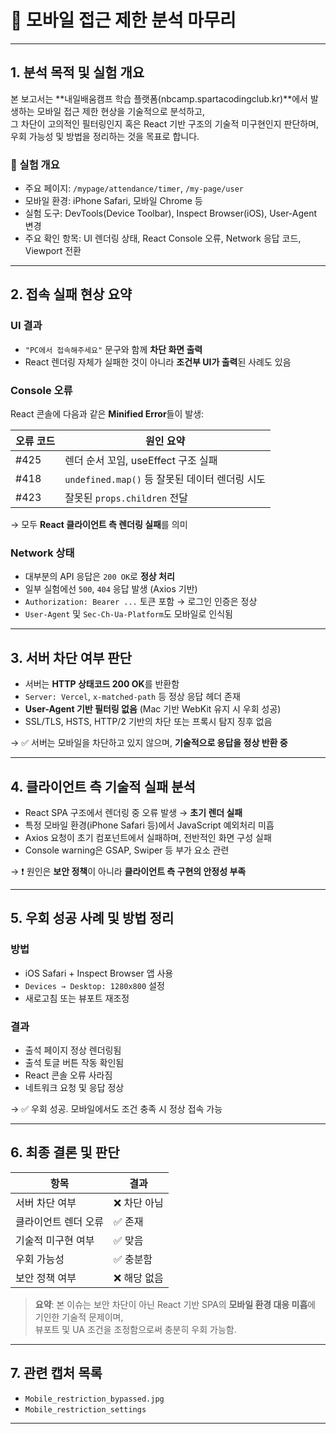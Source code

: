 # 📱 모바일 접근 제한 분석 마무리

---

## 1. 분석 목적 및 실험 개요

본 보고서는 **내일배움캠프 학습 플랫폼(nbcamp.spartacodingclub.kr)**에서 발생하는 모바일 접근 제한 현상을 기술적으로 분석하고,  
그 차단이 고의적인 필터링인지 혹은 React 기반 구조의 기술적 미구현인지 판단하며,  
우회 가능성 및 방법을 정리하는 것을 목표로 합니다.

### 🧪 실험 개요
- 주요 페이지: `/mypage/attendance/timer`, `/my-page/user`
- 모바일 환경: iPhone Safari, 모바일 Chrome 등
- 실험 도구: DevTools(Device Toolbar), Inspect Browser(iOS), User-Agent 변경
- 주요 확인 항목: UI 렌더링 상태, React Console 오류, Network 응답 코드, Viewport 전환

---

## 2. 접속 실패 현상 요약

### UI 결과
- `"PC에서 접속해주세요"` 문구와 함께 **차단 화면 출력**
- React 렌더링 자체가 실패한 것이 아니라 **조건부 UI가 출력**된 사례도 있음

### Console 오류
React 콘솔에 다음과 같은 **Minified Error**들이 발생:

| 오류 코드 | 원인 요약 |
|-----------|-----------|
| #425 | 렌더 순서 꼬임, useEffect 구조 실패 |
| #418 | `undefined.map()` 등 잘못된 데이터 렌더링 시도 |
| #423 | 잘못된 `props.children` 전달 |

→ 모두 **React 클라이언트 측 렌더링 실패**를 의미

### Network 상태
- 대부분의 API 응답은 `200 OK`로 **정상 처리**
- 일부 실험에선 `500`, `404` 응답 발생 (Axios 기반)
- `Authorization: Bearer ...` 토큰 포함 → 로그인 인증은 정상
- `User-Agent` 및 `Sec-Ch-Ua-Platform`도 모바일로 인식됨

---

## 3. 서버 차단 여부 판단

- 서버는 **HTTP 상태코드 200 OK**를 반환함
- `Server: Vercel`, `x-matched-path` 등 정상 응답 헤더 존재
- **User-Agent 기반 필터링 없음** (Mac 기반 WebKit 유지 시 우회 성공)
- SSL/TLS, HSTS, HTTP/2 기반의 차단 또는 프록시 탐지 징후 없음

→ ✅ 서버는 모바일을 차단하고 있지 않으며, **기술적으로 응답을 정상 반환 중**

---

## 4. 클라이언트 측 기술적 실패 분석

- React SPA 구조에서 렌더링 중 오류 발생 → **초기 렌더 실패**
- 특정 모바일 환경(iPhone Safari 등)에서 JavaScript 예외처리 미흡
- Axios 요청이 초기 컴포넌트에서 실패하며, 전반적인 화면 구성 실패
- Console warning은 GSAP, Swiper 등 부가 요소 관련

→ ❗ 원인은 **보안 정책**이 아니라 **클라이언트 측 구현의 안정성 부족**

---

## 5. 우회 성공 사례 및 방법 정리

### 방법
- iOS Safari + Inspect Browser 앱 사용
- `Devices → Desktop: 1280x800` 설정
- 새로고침 또는 뷰포트 재조정

### 결과
- 출석 페이지 정상 렌더링됨
- 출석 토글 버튼 작동 확인됨
- React 콘솔 오류 사라짐
- 네트워크 요청 및 응답 정상

→ ✅ 우회 성공. 모바일에서도 조건 충족 시 정상 접속 가능

---

## 6. 최종 결론 및 판단

| 항목 | 결과 |
|------|-------|
| 서버 차단 여부 | ❌ 차단 아님 |
| 클라이언트 렌더 오류 | ✅ 존재 |
| 기술적 미구현 여부 | ✅ 맞음 |
| 우회 가능성 | ✅ 충분함 |
| 보안 정책 여부 | ❌ 해당 없음 |

> **요약**: 본 이슈는 보안 차단이 아닌 React 기반 SPA의 **모바일 환경 대응 미흡**에 기인한 기술적 문제이며,  
> 뷰포트 및 UA 조건을 조정함으로써 충분히 우회 가능함.

---

## 7. 관련 캡처 목록

- `Mobile_restriction_bypassed.jpg`
- `Mobile_restriction_settings`

---

